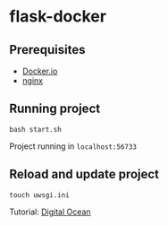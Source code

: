 # flask-docker

## Prerequisites

- [Docker.io](https://www.digitalocean.com/community/tutorials/how-to-install-and-use-docker-on-ubuntu-18-04)
- [nginx](https://www.digitalocean.com/community/tutorials/how-to-install-nginx-on-ubuntu-18-04)

## Running project

`bash start.sh`

Project running in `localhost:56733`

## Reload and update project

`touch uwsgi.ini`


Tutorial: [Digital Ocean](https://www.digitalocean.com/community/tutorials/how-to-build-and-deploy-a-flask-application-using-docker-on-ubuntu-18-04)
